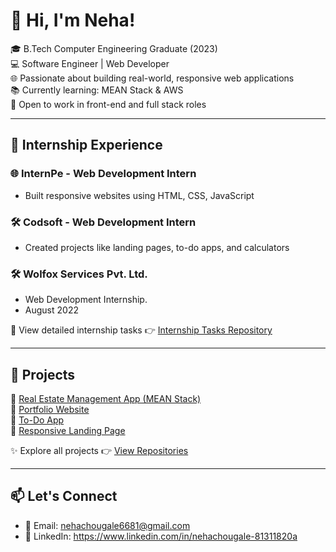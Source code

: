 # 👋 Hi, I'm Neha!

🎓 B.Tech Computer Engineering Graduate (2023)  
💻 Software Engineer | Web Developer  
🌐 Passionate about building real-world, responsive web applications  
📚 Currently learning: MEAN Stack & AWS  
🧩 Open to work in front-end and full stack roles

---

## 💼 Internship Experience

### 🌐 InternPe - Web Development Intern  
- Built responsive websites using HTML, CSS, JavaScript   

### 🛠 Codsoft - Web Development Intern  
- Created projects like landing pages, to-do apps, and calculators  

### 🛠 Wolfox Services Pvt. Ltd. 
- Web Development Internship.
- August 2022 

📁 View detailed internship tasks 👉 [Internship Tasks Repository](https://github.com/Neha6681/internship-tasks)

---

## 🚀 Projects

🔹 [Real Estate Management App (MEAN Stack)](https://github.com/Neha6681/real-estate-app)  
🔹 [Portfolio Website](https://github.com/Neha6681/portfolio)  
🔹 [To-Do App](https://github.com/Neha6681/todo-app)  
🔹 [Responsive Landing Page](https://github.com/Neha6681/landing-page)

✨ Explore all projects 👉 [View Repositories](https://github.com/Neha6681?tab=repositories)

---

## 📫 Let's Connect

- 📧 Email: nehachougale6681@gmail.com
- 💼 LinkedIn: https://www.linkedin.com/in/nehachougale-81311820a 

